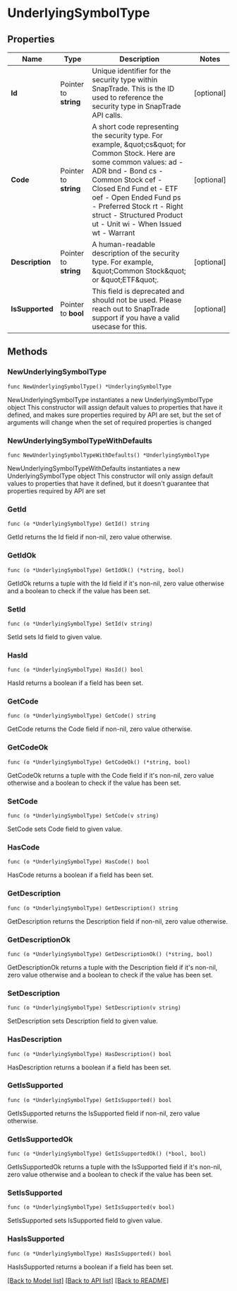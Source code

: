 # UnderlyingSymbolType

## Properties

Name | Type | Description | Notes
------------ | ------------- | ------------- | -------------
**Id** | Pointer to **string** | Unique identifier for the security type within SnapTrade. This is the ID used to reference the security type in SnapTrade API calls. | [optional] 
**Code** | Pointer to **string** | A short code representing the security type. For example, \&quot;cs\&quot; for Common Stock. Here are some common values:   ad - ADR   bnd - Bond   cs - Common Stock   cef - Closed End Fund   et - ETF   oef - Open Ended Fund   ps - Preferred Stock   rt - Right   struct - Structured Product   ut - Unit   wi - When Issued   wt - Warrant  | [optional] 
**Description** | Pointer to **string** | A human-readable description of the security type. For example, \&quot;Common Stock\&quot; or \&quot;ETF\&quot;. | [optional] 
**IsSupported** | Pointer to **bool** | This field is deprecated and should not be used. Please reach out to SnapTrade support if you have a valid usecase for this. | [optional] 

## Methods

### NewUnderlyingSymbolType

`func NewUnderlyingSymbolType() *UnderlyingSymbolType`

NewUnderlyingSymbolType instantiates a new UnderlyingSymbolType object
This constructor will assign default values to properties that have it defined,
and makes sure properties required by API are set, but the set of arguments
will change when the set of required properties is changed

### NewUnderlyingSymbolTypeWithDefaults

`func NewUnderlyingSymbolTypeWithDefaults() *UnderlyingSymbolType`

NewUnderlyingSymbolTypeWithDefaults instantiates a new UnderlyingSymbolType object
This constructor will only assign default values to properties that have it defined,
but it doesn't guarantee that properties required by API are set

### GetId

`func (o *UnderlyingSymbolType) GetId() string`

GetId returns the Id field if non-nil, zero value otherwise.

### GetIdOk

`func (o *UnderlyingSymbolType) GetIdOk() (*string, bool)`

GetIdOk returns a tuple with the Id field if it's non-nil, zero value otherwise
and a boolean to check if the value has been set.

### SetId

`func (o *UnderlyingSymbolType) SetId(v string)`

SetId sets Id field to given value.

### HasId

`func (o *UnderlyingSymbolType) HasId() bool`

HasId returns a boolean if a field has been set.

### GetCode

`func (o *UnderlyingSymbolType) GetCode() string`

GetCode returns the Code field if non-nil, zero value otherwise.

### GetCodeOk

`func (o *UnderlyingSymbolType) GetCodeOk() (*string, bool)`

GetCodeOk returns a tuple with the Code field if it's non-nil, zero value otherwise
and a boolean to check if the value has been set.

### SetCode

`func (o *UnderlyingSymbolType) SetCode(v string)`

SetCode sets Code field to given value.

### HasCode

`func (o *UnderlyingSymbolType) HasCode() bool`

HasCode returns a boolean if a field has been set.

### GetDescription

`func (o *UnderlyingSymbolType) GetDescription() string`

GetDescription returns the Description field if non-nil, zero value otherwise.

### GetDescriptionOk

`func (o *UnderlyingSymbolType) GetDescriptionOk() (*string, bool)`

GetDescriptionOk returns a tuple with the Description field if it's non-nil, zero value otherwise
and a boolean to check if the value has been set.

### SetDescription

`func (o *UnderlyingSymbolType) SetDescription(v string)`

SetDescription sets Description field to given value.

### HasDescription

`func (o *UnderlyingSymbolType) HasDescription() bool`

HasDescription returns a boolean if a field has been set.

### GetIsSupported

`func (o *UnderlyingSymbolType) GetIsSupported() bool`

GetIsSupported returns the IsSupported field if non-nil, zero value otherwise.

### GetIsSupportedOk

`func (o *UnderlyingSymbolType) GetIsSupportedOk() (*bool, bool)`

GetIsSupportedOk returns a tuple with the IsSupported field if it's non-nil, zero value otherwise
and a boolean to check if the value has been set.

### SetIsSupported

`func (o *UnderlyingSymbolType) SetIsSupported(v bool)`

SetIsSupported sets IsSupported field to given value.

### HasIsSupported

`func (o *UnderlyingSymbolType) HasIsSupported() bool`

HasIsSupported returns a boolean if a field has been set.


[[Back to Model list]](../README.md#documentation-for-models) [[Back to API list]](../README.md#documentation-for-api-endpoints) [[Back to README]](../README.md)


